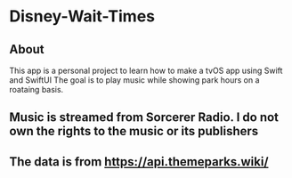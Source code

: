 # Disney-Wait-Times

## About 
This app is a personal project to learn how to make a tvOS app using Swift and SwiftUI
The goal is to play music while showing park hours on a roataing basis.

## Music is streamed from Sorcerer Radio. I do not own the rights to the music or its publishers

## The data is from https://api.themeparks.wiki/
